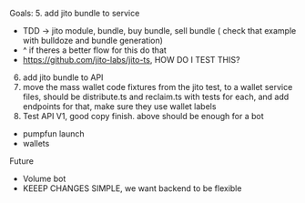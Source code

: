

Goals:
5. add jito bundle to service
   - TDD -> jito module, bundle, buy bundle, sell bundle ( check that example with bulldoze and bundle generation)
 - ^ if theres a better flow for this do that
 - https://github.com/jito-labs/jito-ts, HOW DO I TEST THIS?
6. add jito bundle to API
7. move the mass wallet code fixtures from the jito test, to a wallet service files, should be distribute.ts and reclaim.ts with tests for each, and add endpoints for that, make sure they use wallet labels
8. Test API V1, good copy finish. above should be enough for a bot
  -  pumpfun launch
  -  wallets

Future
- Volume bot
- KEEEP CHANGES SIMPLE, we want backend to be flexible
